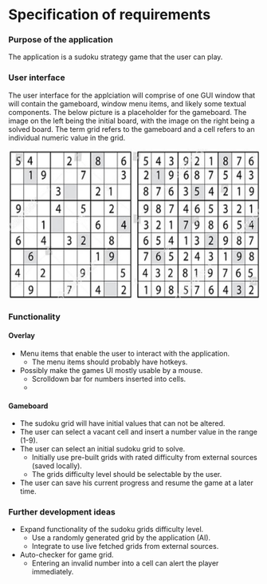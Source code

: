 # Specification of requirements

### Purpose of the application

The application is a sudoku strategy game that the user can play.

### User interface

The user interface for the applciation will comprise of one GUI window that will contain the gameboard, window menu items, and likely some textual components. The below picture is a placeholder for the gameboard. The image on the left being the initial board, with the image on the right being a solved board. The term grid refers to the gameboard and a cell refers to an individual numeric value in the grid.

<img src="./kuvat/sudoku.jpg" width="600" height="300" />

### Functionality

#### Overlay
 
- Menu items that enable the user to interact with the application. 
  - The menu items should probably have hotkeys. 
- Possibly make the games UI mostly usable by a mouse.
  - Scrolldown bar for numbers inserted into cells.
  - 
#### Gameboard

- The sudoku grid will have initial values that can not be altered.
- The user can select a vacant cell and insert a number value in the range (1-9).
- The user can select an initial sudoku grid to solve.
  - Initially use pre-built grids with rated difficulty from external sources (saved locally).
  - The grids difficulty level should be selectable by the user.
- The user can save his current progress and resume the game at a later time.

### Further development ideas

- Expand functionality of the sudoku grids difficulty level.
  - Use a randomly generated grid by the application (AI).
  - Integrate to use live fetched grids from external sources.
- Auto-checker for game grid.
  - Entering an invalid number into a cell can alert the player immediately.

